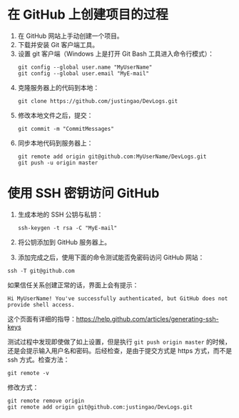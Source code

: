 在 GitHub 上创建项目的过程
========================================================================

1.  在 GitHub 网站上手动创建一个项目。
2.  下载并安装 Git 客户端工具。
3.  设置 git 客户端（Windows 上是打开 Git Bash 工具进入命令行模式）：
    ```
    git config --global user.name "MyUserName" 
    git config --global user.email "MyE-mail" 
    ```
4.  克隆服务器上的代码到本地：
    ```
    git clone https://github.com/justingao/DevLogs.git
    ```
5.  修改本地文件之后，提交：
    ```
    git commit -m "CommitMessages"
    ```
6.  同步本地代码到服务器上：
    ```
    git remote add origin git@github.com:MyUserName/DevLogs.git 
    git push -u origin master
    ```


使用 SSH 密钥访问 GitHub
========================================================================
1.  生成本地的 SSH 公钥与私钥：

    ```
    ssh-keygen -t rsa -C "MyE-mail"
    ```

2. 将公钥添加到 GitHub 服务器上。

3. 添加完成之后，使用下面的命令测试能否免密码访问 GitHub 网站：

```
ssh -T git@github.com
```

如果信任关系创建正常的话，界面上会有提示：

```
Hi MyUserName! You've successfully authenticated, but GitHub does not provide shell access.
```

这个页面有详细的指导：<https://help.github.com/articles/generating-ssh-keys>

测试过程中发现即使做了如上设置，但是执行 `git push origin master` 的时候，还是会提示输入用户名和密码。后经检查，是由于提交方式是 https 方式，而不是 ssh 方式。检查方法：

```
git remote -v
```

修改方式：

```
git remote remove origin
git remote add origin git@github.com:justingao/DevLogs.git
```


